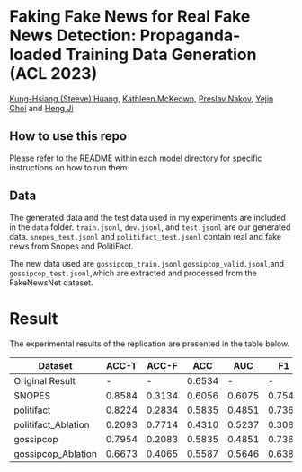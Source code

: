 # Faking Fake News for Real Fake News Detection: Propaganda-loaded Training Data Generation (ACL 2023)


[Kung-Hsiang (Steeve) Huang](https://khuangaf.github.io/), [Kathleen McKeown](https://www.cs.columbia.edu/~kathy), [Preslav Nakov](https://mbzuai.ac.ae/study/faculty/preslav-nakov), [Yejin Choi](https://homes.cs.washington.edu/~yejin/) and [Heng Ji](https://blender.cs.illinois.edu/hengji.html)


## How to use this repo

Please refer to the README within each model directory for specific instructions on how to run them.

## Data

The generated data and the test data used in my experiments are included in the `data` folder. `train.jsonl`, `dev.jsonl`, and `test.jsonl` are our generated data. `snopes_test.jsonl` and `politifact_test.jsonl` contain real and fake news from Snopes and PolitiFact.

The new data used are `gossipcop_train.jsonl`,`gossipcop_valid.jsonl`,and `gossipcop_test.jsonl`,which are extracted and processed from the FakeNewsNet dataset.




# Result 
The experimental results of the replication are presented in the table below.

| Dataset         | **ACC-T** | **ACC-F** | ACC   | AUC   | F1    |
|-----------------|-------|-------|-------|-------|-------|
| Original Result | -     | -     | 0.6534| -     | -     |
| SNOPES| 0.8584| 0.3134| 0.6056| 0.6075| 0.7543|
| politifact| 0.8224| 0.2834| 0.5835| 0.4851| 0.7369|
| politifact_Ablation| 0.2093| 0.7714| 0.4310| 0.5237| 0.3082|
| gossipcop| 0.7954| 0.2083| 0.5835| 0.4851| 0.7369|
| gossipcop_Ablation| 0.6673| 0.4065| 0.5587| 0.5646| 0.6382|

